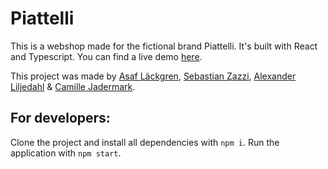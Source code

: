 # Piattelli

This is a webshop made for the fictional brand Piattelli. It's built with React and Typescript.
You can find a live demo [here](https://piattelli.netlify.app/). 

This project was made by [Asaf Läckgren](https://github.com/intradastingly), [Sebastian Zazzi](https://github.com/zazzzi), [Alexander Liljedahl](https://github.com/supertramps) & [Camille Jadermark](https://github.com/camillejustine).

## For developers:

Clone the project and install all dependencies with `npm i`.
Run the application with `npm start`.


